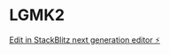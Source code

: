 # LGMK2

[Edit in StackBlitz next generation editor ⚡️](https://stackblitz.com/~/github.com/FaizurXD/LGMK2)